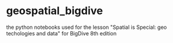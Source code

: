 # geospatial_bigdive
the python notebooks used for the lesson "Spatial is Special: geo techologies and data" for BigDive 8th edition
